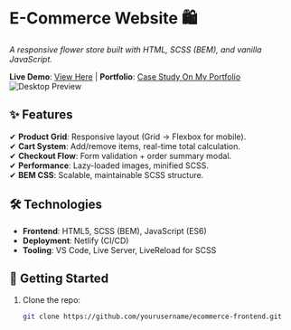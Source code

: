 # E-Commerce Website 🛍️  
*A responsive flower store built with HTML, SCSS (BEM), and vanilla JavaScript.*  

**Live Demo**: [View Here](https://flowery-keem.netlify.app/) | **Portfolio**: [Case Study On My Portfolio](https://www.keematics.com/projects)  
![Desktop Preview](https://res.cloudinary.com/druqzyg13/image/upload/v1761056192/my_new_portfolio/Project/flowerykeem/Screenshot_803_htqmso.png)  

## ✨ Features  
✔ **Product Grid**: Responsive layout (Grid → Flexbox for mobile).  
✔ **Cart System**: Add/remove items, real-time total calculation.  
✔ **Checkout Flow**: Form validation + order summary modal.  
✔ **Performance**: Lazy-loaded images, minified SCSS.  
✔ **BEM CSS**: Scalable, maintainable SCSS structure.  

## 🛠️ Technologies  
- **Frontend**: HTML5, SCSS (BEM), JavaScript (ES6)  
- **Deployment**: Netlify (CI/CD)  
- **Tooling**: VS Code, Live Server, LiveReload for SCSS  

## 🚀 Getting Started  
1. Clone the repo:  
   ```bash
   git clone https://github.com/yourusername/ecommerce-frontend.git
